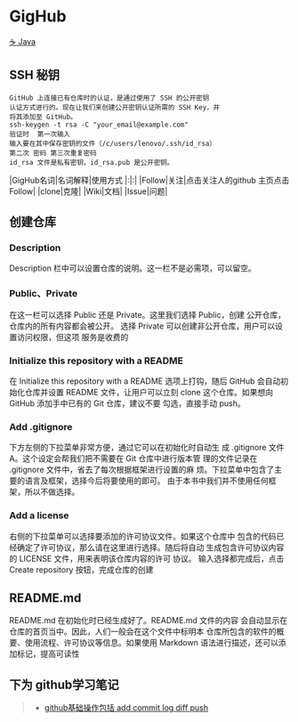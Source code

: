 # GigHub
[:coffee: Java](#coffee-java)
## SSH 秘钥
```
GitHub 上连接已有仓库时的认证，是通过使用了 SSH 的公开密钥
认证方式进行的。现在让我们来创建公开密钥认证所需的 SSH Key，并
将其添加至 GitHub。
ssh-keygen -t rsa -C "your_email@example.com"
验证时  第一次输入
输入要在其中保存密钥的文件（/c/users/lenovo/.ssh/id_rsa）
第二次 密码 第三次重复密码
id_rsa 文件是私有密钥，id_rsa.pub 是公开密钥。
```
|GigHub名词|名词解释|使用方式
|:|:|
|Follow|关注|点击关注人的github 主页点击Follow|
|clone|克隆|
|Wiki|文档|
|Issue|问题|

## 创建仓库

### Description
Description 栏中可以设置仓库的说明。这一栏不是必需项，可以留空。
### Public、Private
在这一栏可以选择 Public 还是 Private。这里我们选择 Public，创建
公开仓库，仓库内的所有内容都会被公开。
选择 Private 可以创建非公开仓库，用户可以设置访问权限，但这项
服务是收费的
### Initialize this repository with a README
在 Initialize this repository with a README 选项上打钩，随后
GitHub 会自动初始化仓库并设置 README 文件，让用户可以立刻
clone 这个仓库。如果想向 GitHub 添加手中已有的 Git 仓库，建议不要
勾选，直接手动 push。
### Add .gitignore
下方左侧的下拉菜单非常方便，通过它可以在初始化时自动生
成 .gitignore 文件 A。这个设定会帮我们把不需要在 Git 仓库中进行版本管
理的文件记录在 .gitignore 文件中，省去了每次根据框架进行设置的麻
烦。下拉菜单中包含了主要的语言及框架，选择今后将要使用的即可。
由于本书中我们并不使用任何框架，所以不做选择。
### Add a license
右侧的下拉菜单可以选择要添加的许可协议文件。如果这个仓库中
包含的代码已经确定了许可协议，那么请在这里进行选择。随后将自动
生成包含许可协议内容的 LICENSE 文件，用来表明该仓库内容的许可
协议。
输入选择都完成后，点击 Create repository 按钮，完成仓库的创建
## README.md
README.md 在初始化时已经生成好了。README.md 文件的内容
会自动显示在仓库的首页当中。因此，人们一般会在这个文件中标明本
仓库所包含的软件的概要、使用流程、许可协议等信息。如果使用
Markdown 语法进行描述，还可以添加标记，提高可读性
## 下为 github学习笔记 
> * [github基础操作包括 add commit log diff push](https://github.com/lh1228216717/Hello-World/blob/master/gitBaseCurdDetail.md)
